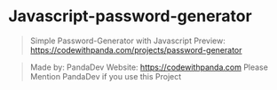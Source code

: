 # Javascript-password-generator
 
> Simple Password-Generator with Javascript
> Preview: https://codewithpanda.com/projects/password-generator

>Made by: PandaDev
>Website: https://codewithpanda.com
>Please Mention PandaDev if you use this Project